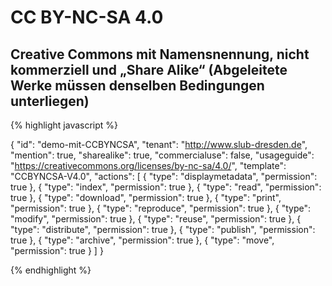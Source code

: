 # CC BY-NC-SA 4.0
## Creative Commons mit Namensnennung, nicht kommerziell und „Share Alike“ (Abgeleitete Werke müssen denselben Bedingungen unterliegen)


{% highlight javascript %}

{
  "id": "demo-mit-CCBYNCSA",
  "tenant": "http://www.slub-dresden.de",
  "mention": true,
  "sharealike": true,
  "commercialuse": false,
  "usageguide": "https://creativecommons.org/licenses/by-nc-sa/4.0/",
  "template": "CCBYNCSA-V4.0",
  "actions": [
    {
      "type": "displaymetadata",
      "permission": true
    },
    {
      "type": "index",
      "permission": true
    },
    {
      "type": "read",
      "permission": true
    },
    {
      "type": "download",
      "permission": true
    },
    {
      "type": "print",
      "permission": true
    },
    {
      "type": "reproduce",
      "permission": true
    },
    {
      "type": "modify",
      "permission": true
    },
    {
      "type": "reuse",
      "permission": true
    },
    {
      "type": "distribute",
      "permission": true
    },
    {
      "type": "publish",
      "permission": true
    },
    {
      "type": "archive",
      "permission": true
    },
    {
      "type": "move",
      "permission": true
    }
  ]
}

{% endhighlight %}